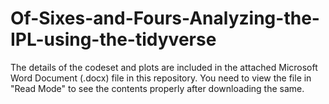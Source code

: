 # Of-Sixes-and-Fours-Analyzing-the-IPL-using-the-tidyverse

The details of the codeset and plots are included in the attached Microsoft Word Document (.docx) file in this repository. 
You need to view the file in "Read Mode" to see the contents properly after downloading the same.
